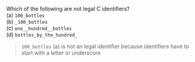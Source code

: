 Which of the following are not legal C identifiers?  
(a) `100_bottles`  
(b) `_100_bottles`  
(c) `one__hundred__bottles`  
(d) `bottles_by_the_hundred_`  

> `100_bottles` (a) is not an legal identifier because identifiers have to start with a letter or underscore 
